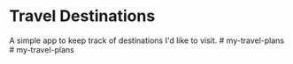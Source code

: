 # Travel Destinations

A simple app to keep track of destinations I'd like to visit.
#   m y - t r a v e l - p l a n s  
 #   m y - t r a v e l - p l a n s  
 